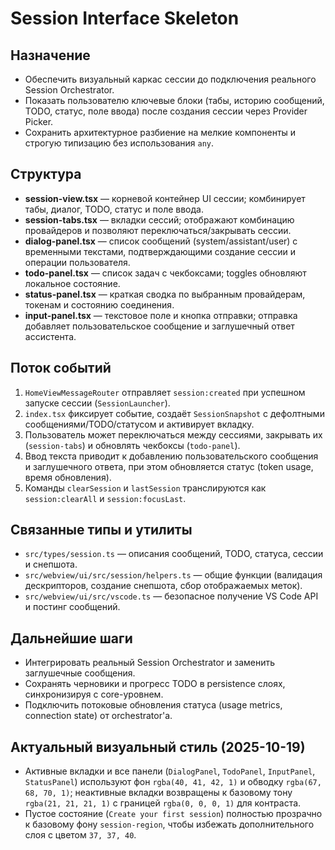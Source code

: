 # Session Interface Skeleton

## Назначение
- Обеспечить визуальный каркас сессии до подключения реального Session Orchestrator.
- Показать пользователю ключевые блоки (табы, историю сообщений, TODO, статус, поле ввода) после создания сессии через Provider Picker.
- Сохранить архитектурное разбиение на мелкие компоненты и строгую типизацию без использования `any`.

## Структура
- **session-view.tsx** — корневой контейнер UI сессии; комбинирует табы, диалог, TODO, статус и поле ввода.
- **session-tabs.tsx** — вкладки сессий; отображают комбинацию провайдеров и позволяют переключаться/закрывать сессии.
- **dialog-panel.tsx** — список сообщений (system/assistant/user) с временными текстами, подтверждающими создание сессии и операции пользователя.
- **todo-panel.tsx** — список задач с чекбоксами; toggles обновляют локальное состояние.
- **status-panel.tsx** — краткая сводка по выбранным провайдерам, токенам и состоянию соединения.
- **input-panel.tsx** — текстовое поле и кнопка отправки; отправка добавляет пользовательское сообщение и заглушечный ответ ассистента.

## Поток событий
1. `HomeViewMessageRouter` отправляет `session:created` при успешном запуске сессии (`SessionLauncher`).
2. `index.tsx` фиксирует событие, создаёт `SessionSnapshot` с дефолтными сообщениями/TODO/статусом и активирует вкладку.
3. Пользователь может переключаться между сессиями, закрывать их (`session-tabs`) и обновлять чекбоксы (`todo-panel`).
4. Ввод текста приводит к добавлению пользовательского сообщения и заглушечного ответа, при этом обновляется статус (token usage, время обновления).
5. Команды `clearSession` и `lastSession` транслируются как `session:clearAll` и `session:focusLast`.

## Связанные типы и утилиты
- `src/types/session.ts` — описания сообщений, TODO, статуса, сессии и снепшота.
- `src/webview/ui/src/session/helpers.ts` — общие функции (валидация дескрипторов, создание снепшота, сбор отображаемых меток).
- `src/webview/ui/src/vscode.ts` — безопасное получение VS Code API и постинг сообщений.

## Дальнейшие шаги
- Интегрировать реальный Session Orchestrator и заменить заглушечные сообщения.
- Сохранять черновики и прогресс TODO в persistence слоях, синхронизируя с core-уровнем.
- Подключить потоковые обновления статуса (usage metrics, connection state) от orchestrator'а.

## Актуальный визуальный стиль (2025-10-19)
- Активные вкладки и все панели (`DialogPanel`, `TodoPanel`, `InputPanel`, `StatusPanel`) используют фон `rgba(40, 41, 42, 1)` и обводку `rgba(67, 68, 70, 1)`; неактивные вкладки возвращены к базовому тону `rgba(21, 21, 21, 1)` с границей `rgba(0, 0, 0, 1)` для контраста.
- Пустое состояние (`Create your first session`) полностью прозрачно к базовому фону `session-region`, чтобы избежать дополнительного слоя с цветом `37, 37, 40`.
